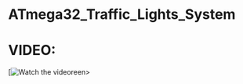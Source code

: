 # ATmega32_Traffic_Lights_System

# VIDEO:
[![Watch the video](https://youtu.be/3ja79qiEaXU)reen></iframe>
